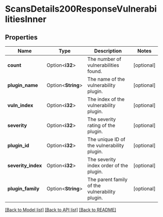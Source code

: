 # ScansDetails200ResponseVulnerabilitiesInner

## Properties

Name | Type | Description | Notes
------------ | ------------- | ------------- | -------------
**count** | Option<**i32**> | The number of vulnerabilities found. | [optional]
**plugin_name** | Option<**String**> | The name of the vulnerability plugin. | [optional]
**vuln_index** | Option<**i32**> | The index of the vulnerability plugin. | [optional]
**severity** | Option<**i32**> | The severity rating of the plugin. | [optional]
**plugin_id** | Option<**i32**> | The unique ID of the vulnerability plugin. | [optional]
**severity_index** | Option<**i32**> | The severity index order of the plugin. | [optional]
**plugin_family** | Option<**String**> | The parent family of the vulnerability plugin. | [optional]

[[Back to Model list]](../README.md#documentation-for-models) [[Back to API list]](../README.md#documentation-for-api-endpoints) [[Back to README]](../README.md)


